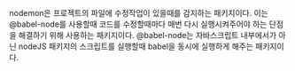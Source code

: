 nodemon은 프로젝트의 파일에 수정작업이 있을때를 감지하는 패키지이다. 이는 @babel-node를 사용할때 코드를 수정할때마다 매번 다시 실행시켜주어야 하는 단점을 해결하기 위해 사용하는 패키지이다. 
@babel-node는 자바스크립트 내부에서가 아닌 nodeJS 패키지의 스크립트를 실행할때 babel을 동시에 실행하게 해주는 패키지이다.
